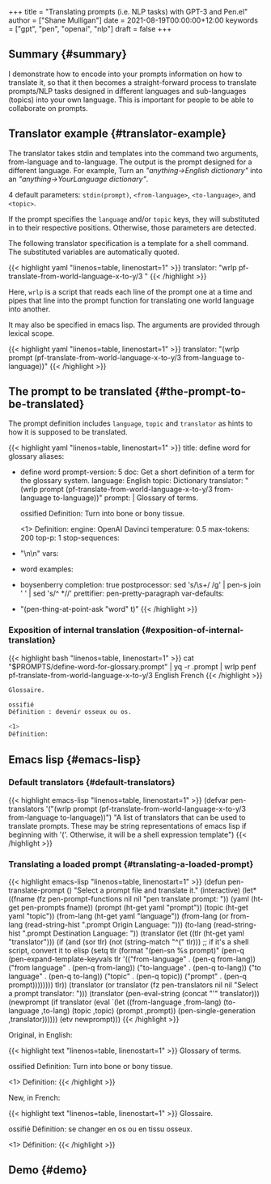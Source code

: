 +++
title = "Translating prompts (i.e. NLP tasks) with GPT-3 and Pen.el"
author = ["Shane Mulligan"]
date = 2021-08-19T00:00:00+12:00
keywords = ["gpt", "pen", "openai", "nlp"]
draft = false
+++

## Summary {#summary}

I demonstrate how to encode into your prompts
information on how to translate it, so that it
then becomes a straight-forward process to
translate prompts/NLP tasks designed in
different languages and sub-languages (topics)
into your own language. This is important for
people to be able to collaborate on prompts.


## Translator example {#translator-example}

The translator takes stdin and templates into the command two arguments, from-language and to-language.
The output is the prompt designed for a different language. For example,
Turn an _"anything->English dictionary"_ into an _"anything->YourLanguage dictionary"_.

4 default parameters: `stdin(prompt)`, `<from-language>`, `<to-language>`, and `<topic>`.

If the prompt specifies the `language` and/or
`topic` keys, they will substituted in to
their respective positions. Otherwise, those
parameters are detected.

The following translator specification is a
template for a shell command. The substituted
variables are automatically quoted.

{{< highlight yaml "linenos=table, linenostart=1" >}}
translator: "wrlp pf-translate-from-world-language-x-to-y/3 <from language> <to language>"
{{< /highlight >}}

Here, `wrlp` is a script that reads each line
of the prompt one at a time and pipes that
line into the prompt function for translating
one world language into another.

It may also be specified in emacs lisp.
The arguments are provided through lexical scope.

{{< highlight yaml "linenos=table, linenostart=1" >}}
translator: "(wrlp prompt (pf-translate-from-world-language-x-to-y/3 from-language to-language))"
{{< /highlight >}}


## The prompt to be translated {#the-prompt-to-be-translated}

The prompt definition includes `language`,
`topic` and `translator` as hints to how it is
supposed to be translated.

{{< highlight yaml "linenos=table, linenostart=1" >}}
title: define word for glossary
aliases:
- define word
prompt-version: 5
doc: Get a short definition of a term for the glossary system.
language: English
topic: Dictionary
translator: "(wrlp prompt (pf-translate-from-world-language-x-to-y/3 from-language to-language))"
prompt: |
  Glossary of terms.

  ossified
  Definition: Turn into bone or bony tissue.

  <1>
  Definition:
engine: OpenAI Davinci
temperature: 0.5
max-tokens: 200
top-p: 1
stop-sequences:
- "\n\n"
vars:
- word
examples:
- boysenberry
completion: true
postprocessor: sed 's/\s\+/ /g' | pen-s join ' ' | sed 's/^ *//'
prettifier: pen-pretty-paragraph
var-defaults:
- "(pen-thing-at-point-ask \"word\" t)"
{{< /highlight >}}


### Exposition of internal translation {#exposition-of-internal-translation}

{{< highlight bash "linenos=table, linenostart=1" >}}
cat "$PROMPTS/define-word-for-glossary.prompt" | yq -r .prompt | wrlp penf pf-translate-from-world-language-x-to-y/3 English French
{{< /highlight >}}

```bash
Glossaire.

ossifié
Définition : devenir osseux ou os.

<1>
Définition:

```


## Emacs lisp {#emacs-lisp}


### Default translators {#default-translators}

{{< highlight emacs-lisp "linenos=table, linenostart=1" >}}
(defvar pen-translators
  '("(wrlp prompt (pf-translate-from-world-language-x-to-y/3 from-language to-language))")
  "A list of translators that can be used to translate prompts.
These may be string representations of emacs lisp if beginning with '('.
Otherwise, it will be a shell expression template")
{{< /highlight >}}


### Translating a loaded prompt {#translating-a-loaded-prompt}

{{< highlight emacs-lisp "linenos=table, linenostart=1" >}}
(defun pen-translate-prompt ()
  "Select a prompt file and translate it."
  (interactive)
  (let* ((fname (fz pen-prompt-functions nil nil "pen translate prompt: "))
         (yaml (ht-get pen-prompts fname))
         (prompt (ht-get yaml "prompt"))
         (topic (ht-get yaml "topic"))
         (from-lang (ht-get yaml "language"))
         (from-lang (or from-lang (read-string-hist ".prompt Origin Language: ")))
         (to-lang (read-string-hist ".prompt Destination Language: "))
         (translator (let ((tlr (ht-get yaml "translator")))
                       (if (and
                            (sor tlr)
                            (not (string-match "^(" tlr)))
                           ;; if it's a shell script, convert it to elisp
                           (setq tlr
                                 (format
                                  "(pen-sn %s prompt)"
                                  (pen-q
                                   (pen-expand-template-keyvals
                                    tlr
                                    '(("from-language" . (pen-q from-lang))
                                      ("from language" . (pen-q from-lang))
                                      ("to-language" . (pen-q to-lang))
                                      ("to language" . (pen-q to-lang))
                                      ("topic" . (pen-q topic))
                                      ("prompt" . (pen-q prompt))))))))
                       tlr))
         (translator (or translator
                         (fz pen-translators nil nil "Select a prompt translator: ")))
         (translator (pen-eval-string
                      (concat "'" translator)))
         (newprompt
          (if translator
              (eval
               `(let ((from-language ,from-lang)
                      (to-language ,to-lang)
                      (topic ,topic)
                      (prompt ,prompt))
                  (pen-single-generation ,translator))))))
    (etv newprompt)))
{{< /highlight >}}

Original, in English:

{{< highlight text "linenos=table, linenostart=1" >}}
Glossary of terms.

ossified
Definition: Turn into bone or bony tissue.

<1>
Definition:
{{< /highlight >}}

New, in French:

{{< highlight text "linenos=table, linenostart=1" >}}
Glossaire.

ossifié
Définition: se changer en os ou en tissu osseux.

<1>
Définition:
{{< /highlight >}}


## Demo {#demo}

<!-- Play on asciinema.com -->
<!-- <a title="asciinema recording" href="https://asciinema.org/a/vzo0q750cUC7KVSGrDSZ7s3dV" target="_blank"><img alt="asciinema recording" src="https://asciinema.org/a/vzo0q750cUC7KVSGrDSZ7s3dV.svg" /></a> -->
<!-- Play on the blog -->
<script src="https://asciinema.org/a/vzo0q750cUC7KVSGrDSZ7s3dV.js" id="asciicast-vzo0q750cUC7KVSGrDSZ7s3dV" async></script>